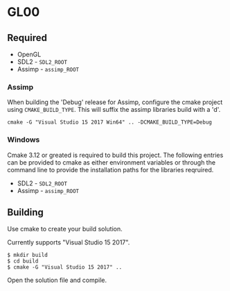 GL00
======

## Required

 - OpenGL
 - SDL2 - `SDL2_ROOT`
 - Assimp - `assimp_ROOT`

### Assimp

When building the 'Debug' release for Assimp, configure the cmake project using
`CMAKE_BUILD_TYPE`. This will suffix the assimp libraries build with a 'd'.

```
cmake -G "Visual Studio 15 2017 Win64" .. -DCMAKE_BUILD_TYPE=Debug
```

### Windows

Cmake 3.12 or greated is required to build this project. The following entries
can be provided to cmake as either environment variables or through the command
line to provide the installation paths for the libraries reqruired.

 - SDL2 - `SDL2_ROOT`
 - Assimp - `assimp_ROOT`

## Building

Use cmake to create your build solution. 

Currently supports "Visual Studio 15 2017".

```
$ mkdir build
$ cd build
$ cmake -G "Visual Studio 15 2017" ..
```

Open the solution file and compile.
